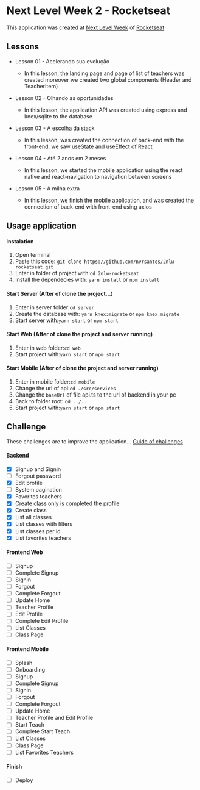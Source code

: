 # Next Level Week 2 - Rocketseat
This application was created at [Next Level Week](https://nextlevelweek.com/)  of [Rocketseat](https://rocketseat.com.br)

## Lessons
  - Lesson 01 - Acelerando sua evolução
    * In this lesson, the landing page and page of list of teachers was created moreover we created two global components (Header and TeacherItem)

  - Lesson 02 - Olhando as oportunidades
    * In this lesson, the application API was created using express and knex/sqlite to the database

  - Lesson 03 - A escolha da stack
    * In this lesson, was created the connection of back-end with the front-end, we saw useState and useEffect of React

  - Lesson 04 - Até 2 anos em 2 meses
    * In this lesson, we started the mobile application using the react native and react-navigation to navigation between screens

  - Lesson 05 - A milha extra
    * In this lesson, we finish the mobile application, and was created the connection of back-end with front-end using axios

## Usage application
#### Instalation
   1. Open terminal
   2. Paste this code: `git clone https://github.com/nvrsantos/2nlw-rocketseat.git`
   3. Enter in folder of project with:`cd 2nlw-rocketseat`
   4. Install the dependecies with: `yarn install` or `npm install`
  
#### Start Server (After of clone the project...)
   1. Enter in server folder:`cd server`
   2. Create the database with: `yarn knex:migrate` or `npm knex:migrate`
   3. Start server with:`yarn start` or `npm start`
   
#### Start Web (After of clone the project and server running)
   1. Enter in web folder:`cd web`
   2. Start project with:`yarn start` or `npm start`
      
#### Start Mobile (After of clone the project and server running)
   1. Enter in mobile folder:`cd mobile`
   2. Change the url of api:`cd ./src/services`
   3. Change the `baseUrl` of file api.ts to the url of backend in your pc
   4. Back to folder root: `cd ../..`
   5. Start project with:`yarn start` or `npm start`
   
## Challenge
These challenges are to improve the application...
[Guide of challenges](https://www.notion.so/Vers-o-2-0-Proffy-eefca1b981694cd0a895613bc6235970)
#### Backend
  - [x] Signup and Signin
  - [ ] Forgout password
  - [x] Edit profile
  - [ ] System pagination
  - [x] Favorites teachers
  - [x] Create class only is completed the profile
  - [x] Create class
  - [x] List all classes
  - [x] List classes with filters
  - [x] List classes per id
  - [x] List favorites teachers
  
 #### Frontend Web
  - [ ] Signup
  - [ ] Complete Signup
  - [ ] Signin
  - [ ] Forgout
  - [ ] Complete Forgout
  - [ ] Update Home
  - [ ] Teacher Profile
  - [ ] Edit Profile
  - [ ] Complete Edit Profile
  - [ ] List Classes
  - [ ] Class Page
  
#### Frontend Mobile
  - [ ] Splash
  - [ ] Onboarding
  - [ ] Signup
  - [ ] Complete Signup
  - [ ] Signin
  - [ ] Forgout
  - [ ] Complete Forgout
  - [ ] Update Home
  - [ ] Teacher Profile and Edit Profile
  - [ ] Start Teach
  - [ ] Complete Start Teach
  - [ ] List Classes
  - [ ] Class Page
  - [ ] List Favorites Teachers
  
#### Finish
  - [ ] Deploy
